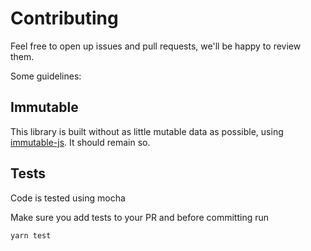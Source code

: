 # Contributing

Feel free to open up issues and pull requests, we'll be happy to review them.

Some guidelines:

## Immutable

This library is built without as little mutable data as possible, using [immutable-js](https://immutable-js.com/). It should remain so.

## Tests

Code is tested using mocha

Make sure you add tests to your PR and before committing run
```sh
yarn test
```
